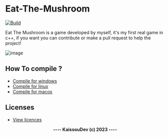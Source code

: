 # Eat-The-Mushroom

[![Build](https://github.com/kaissouDev/Eat-the-Mushroom/actions/workflows/build.yml/badge.svg)](https://github.com/kaissouDev/Eat-the-Mushroom/actions/workflows/build.yml)

Eat The Mushroom 
is a game developed by myself, 
it's my first real game in c++, 
if you want you can contribute or make a pull request to help the project!

![image](https://github.com/kaissouDev/Eat-the-Mushroom/assets/93447388/5c84a3ee-6cce-4b31-b757-d560f2f626ca)

## <b>How To compile ?</b>

- [Compile for windows](https://github.com/kaissouDev/Eat-the-Mushroom/blob/master/docs/compile-linux.md)
- [Compile for linux](https://github.com/kaissouDev/Eat-the-Mushroom/blob/master/docs/compile-windows.md)
- [Compile for macos](https://github.com/kaissouDev/Eat-the-Mushroom/blob/master/docs/compile-windows.md)

## <b>Licenses</b>

- [View licences](https://github.com/kaissouDev/Eat-the-Mushroom/blob/master/docs/license.md)




<div align="center"><b>---- KaissouDev (c) 2023 ----</b></div>